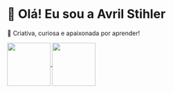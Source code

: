 # 👋 Olá! Eu sou a Avril Stihler
🎨 Criativa, curiosa e apaixonada por aprender!


<a href="https://github.com/avrilstihler/github-readme-stats">
  <img height=100 align="center" src="https://github-readme-stats.vercel.app/api?username=avrilstihler" />
</a>
<a href="https://github.com/avrilstihler/convoychat">
  <img height=100 align="center" src="https://github-readme-stats.vercel.app/api/top-langs?username=avrilstihler&layout=compact&langs_count=8&card_width=320" />
</a>

